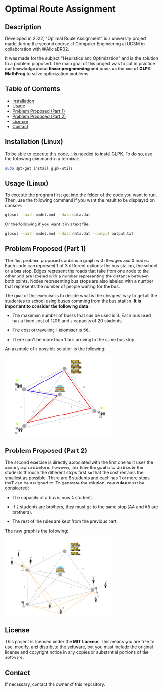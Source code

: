 # Optimal Route Assignment

## Description
Developed in 2022, "Optimal Route Assignment" is a university project made during the second course of Computer Engineering at UC3M in collaboration with @AliciaBR02.

It was made for the subject "Heuristics and Optimization" and is the solution to a problem proposed. The main goal of this project was to put in practice our knowledge about **linear programming** and teach us the use of **GLPK MathProg** to solve optimization problems.

## Table of Contents
- [Installation](#installation-linux)
- [Usage](#usage-linux)
- [Problem Proposed  (Part 1)](#problem-proposed-part-1)
- [Problem Proposed  (Part 2)](#problem-proposed-part-2)
- [License](#license)
- [Contact](#contact)

## Installation (Linux)
To be able to execute this code, it is needed to instal GLPK. To do so, use the following command in a terminal:
```sh
sudo apt-get install glpk-utils
```

## Usage (Linux)
To execute the program first get into the folder of the code you want to run. Then, use the following command if you want the result to be displayed on console:
```sh
glpsol --math model.mod --data data.dat
```
Or the following if you want it in a text file:
```sh
glpsol --math model.mod --data data.dat --output output.txt
```

## Problem Proposed (Part 1)
The first problem proposed contains a graph with 9 edges and 5 nodes. Each node can represent 1 of 3 different options: the bus station, the school or a bus stop. Edges represent the roads that take from one node to the other and are labeled with a number representing the distance between both points. Nodes representing bus stops are also labeled with a number that represents the number of people waiting for the bus.

The goal of this exercise is to decide what is the cheapest way to get all the studentes to school using buses comming from the bus station. **It is important to consider the following data:**

- The maximum number of buses that can be used is 3. Each bus used has a fixed cost of 120€ and a capacity of 20 students.

- The cost of travelling 1 kilometer is 5€.

- There can't be more than 1 bus arriving to the same bus stop.

An axample of a possible solution is the following:

<img src="image1.png" alt="Example part 1" style="width:70%;">

## Problem Proposed (Part 2)
The second exercise is directly associated with the first one as it uses the same graph as before. However, this time the goal is to distribute the students through the different stops first so that the cost remains the smallest as possible. There are 8 students and each has 1 or more stops thaT can be assigned to. To generate the solution, new **rules** must be considered:

- The capacity of a bus is now 4 students.

- If 2 students are brothers, they must go to the same stop (A4 and A5 are brothers).

- The rest of the rules are kept from the previous part.

The new graph is the following:

<img src="image2.png" alt="Example part 2" style="width:70%;">

## License
This project is licensed under the **MIT License**. This means you are free to use, modify, and distribute the software, but you must include the original license and copyright notice in any copies or substantial portions of the software.

## Contact
If necessary, contact the owner of this repository.
